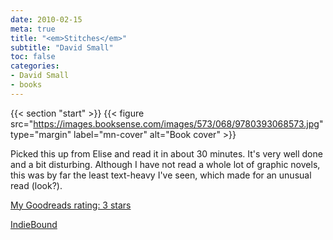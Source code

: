 ```yaml
---
date: 2010-02-15
meta: true
title: "<em>Stitches</em>"
subtitle: "David Small"
toc: false
categories:
- David Small
- books
---
```


{{< section "start" >}}
{{< figure src="https://images.booksense.com/images/573/068/9780393068573.jpg" type="margin" label="mn-cover" alt="Book cover" >}}

Picked this up from Elise and read it in about 30 minutes. It's very well done and a bit disturbing. Although I have not read a whole lot of graphic novels, this was by far the least text-heavy I've seen, which made for an unusual read (look?). 

[My Goodreads rating: 3 stars](https://www.goodreads.com/review/show/91563491)  

[IndieBound](https://www.indiebound.org/book/9780393068573)

